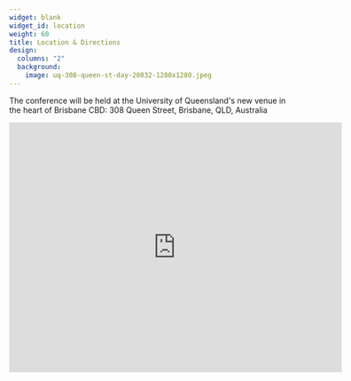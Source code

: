 ```yaml
---
widget: blank
widget_id: location
weight: 60
title: Location & Directions
design:
  columns: "2"
  background:
    image: uq-308-queen-st-day-20032-1280x1280.jpeg
---
```

The conference will be held at the University of Queensland's new venue in the heart of Brisbane CBD: 308 Queen Street, Brisbane, QLD, Australia

<iframe src="https://www.google.com/maps/embed?pb=!1m18!1m12!1m3!1d3540.0720281000977!2d153.0256679763226!3d-27.46701687632115!2m3!1f0!2f0!3f0!3m2!1i1024!2i768!4f13.1!3m3!1m2!1s0x6b915a1ce1fa66c9%3A0xacb477777d2e9734!2s308%20Queen%20St%2C%20Brisbane%20City%20QLD%204000!5e0!3m2!1sen!2sau!4v1681437971992!5m2!1sen!2sau" width="600" height="450" style="border:0;" allowfullscreen="" loading="lazy" referrerpolicy="no-referrer-when-downgrade"></iframe>